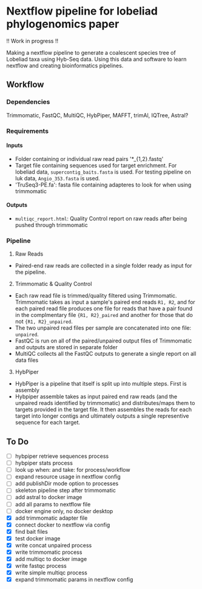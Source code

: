 # Nextflow pipeline for lobeliad phylogenomics paper
!! Work in progress !!

Making a nextflow pipeline to generate a coalescent species tree of Lobeliad taxa using Hyb-Seq data. Using this data and software to learn nextflow and creating bioinformatics pipelines.

## Workflow
### Dependencies
Trimmomatic, FastQC, MultiQC, HybPiper, MAFFT, trimAl, IQTree, Astral?

### Requirements
#### Inputs
- Folder containing or individual raw read pairs '*_{1,2}.fastq' 
- Target file containing sequences used for target enrichment. For lobeliad data, `supercontig_baits.fasta` is used. For testing pipeline on luk data, `Angio_353.fasta` is used.
- 'TruSeq3-PE.fa': fasta file containing adapteres to look for when using trimmomatic

#### Outputs
- `multiqc_report.html`: Quality Control report on raw reads after being pushed through trimmomatic


### Pipeline
1. Raw Reads
- Paired-end raw reads are collected in a single folder ready as input for the pipeline.

2. Trimmomatic & Quality Control
- Each raw read file is trimmed/quality filtered using Trimmomatic. Trimmomatic takes as input a sample's paired end reads `R1, R2`, and for each paired read file produces one file for reads that have a pair found in the complmentary file `{R1, R2}_paired` and another for those that do not `{R1, R2}_unpaired`. 
- The two unpaired read files per sample are concatenated into one file: `unpaired`.
- FastQC is run on all of the paired/unpaired output files of Trimmomatic and outputs are stored in separate folder
- MultiQC collects all the FastQC outputs to generate a single report on all data files 

3. HybPiper
- HybPiper is a pipeline that itself is split up into multiple steps. First is assembly
- Hybpiper assemble takes as input paired end raw reads (and the unpaired reads identified by trimmomatic) and distributes/maps them to targets provided in the target file. It then assembles the reads for each target into longer contigs and ultimately outputs a single representive sequence for each target. 




## To Do
- [ ] hybpiper retrieve sequences process
- [ ] hybpiper stats process
- [ ] look up when: and take: for process/workflow
- [ ] expand resource usage in nextflow config
- [ ] add publishDir mode option to processes
- [ ] skeleton pipeline step after trimmomatic
- [ ] add astral to docker image
- [ ] add all params to nextflow file
- [ ] docker engine only, no docker desktop
- [x] add trimmomatic adapter file
- [x] connect docker to nextflow via config
- [x] find bait files
- [x] test docker image
- [x] write concat unpaired process
- [x] write trimmomatic process
- [x] add multiqc to docker image
- [x] write fastqc process
- [x] write simple multiqc process
- [x] expand trimmomatic params in nextflow config
